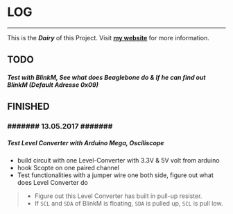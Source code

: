 # **LOG**
---
This is the ***Dairy*** of this Project. Visit [**my website**](http://www.gao-su.com) for more information.

## TODO ##

##### Test with BlinkM, See what does Beaglebone do & If he can find out BlinkM (Default Adresse 0x09)

## FINISHED ##

### ####### 13.05.2017 ####### ###

##### Test Level Converter with Arduino Mega, Osciliscope
- build circuit with one Level-Converter with 3.3V & 5V volt from arduino
- hook Scopte on one paired channel
- Test functionalities with a jumper wire one both side, figure out what does Level Converter do
> - Figure out this Level Converter has built in pull-up resister.
> - If `SCL` and `SDA` of BlinkM is floating, `SDA` is pulled up, `SCL` is pull low.

